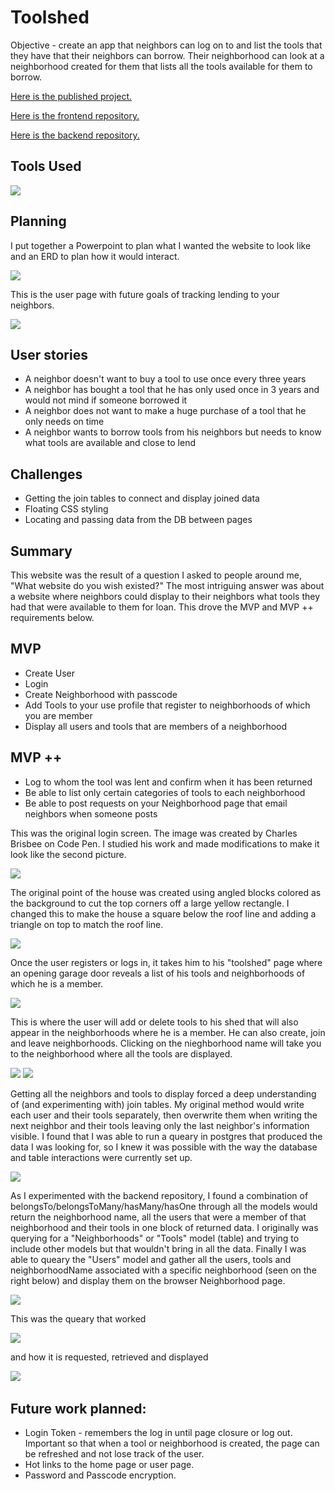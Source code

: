 # Toolshed

Objective - create an app that neighbors can log on to and list the tools that they have that their neighbors can borrow.  Their neighborhood can look at a neighborhood created for them that lists all the tools available for them to borrow.

[Here is the published project.](http://toolshed.surge.sh/)

[Here is the frontend repository.](https://github.com/xjeffss/toolshed-frontend/tree/main/toolshed-frontend)

[Here is the backend repository.](https://github.com/xjeffss/toolshed-backend)

## Tools Used

<img src="https://github.com/xjeffss/toolshed-frontend/blob/main/toolshed-frontend/public/images/5D0BA7CF-A86C-411F-AD9B-ED697C1478D8.png?raw=true">


## Planning

I put together a Powerpoint to plan what I wanted the website to look like and an ERD to plan how it would interact.

<img src="https://github.com/xjeffss/toolshed-frontend/blob/main/toolshed-frontend/public/images/3E3BC721-B835-4EA3-83D7-617CA72C748E.png?raw=true">

This is the user page with future goals of tracking lending to your neighbors.

<img src="https://github.com/xjeffss/toolshed-frontend/blob/main/toolshed-frontend/public/images/ECE3796B-8379-46A6-B2D7-625B24F785F1.png?raw=true">

## User stories
* A neighbor doesn't want to buy a tool to use once every three years
* A neighbor has bought a tool that he has only used once in 3 years and would not mind if someone borrowed it
* A neighbor does not want to make a huge purchase of a tool that he only needs on time
* A neighbor wants to borrow tools from his neighbors but needs to know what tools are available and close to lend

## Challenges
* Getting the join tables to connect and display joined data
* Floating CSS styling
* Locating and passing data from the DB between pages

## Summary
This website was the result of a question I asked to people around me, "What website do you wish existed?"  The most intriguing answer was about a website where neighbors could display to their neighbors what tools they had that were available to them for loan. This drove the MVP and MVP ++ requirements below.

## MVP 
* Create User
* Login 
* Create Neighborhood with passcode
* Add Tools to your use profile that register to neighborhoods of which you are member
* Display all users and tools that are members of a neighborhood

## MVP ++
* Log to whom the tool was lent and confirm when it has been returned
* Be able to list only certain categories of tools to each neighborhood
* Be able to post requests on your Neighborhood page that email neighbors when someone posts

This was the original login screen.  The image was created by Charles Brisbee on Code Pen.  I studied his work and made modifications to make it look like the second picture.

<img src="./toolshed-frontend/public/images/91A01B82-B2B5-4AF5-B4E5-2346E0A5739E.jpeg">

The original point of the house was created using angled blocks colored as the background to cut the top corners off a large yellow rectangle.  I changed this to make the house a square below the roof line and adding a triangle on top to match the roof line. 

<img src="https://github.com/xjeffss/toolshed-frontend/blob/main/toolshed-frontend/public/images/B1F6332E-359A-4CB0-AB93-52ED5D0D7B0C.png?raw=true">

Once the user registers or logs in, it takes him to his "toolshed" page where an opening garage door reveals a list of his tools and neighborhoods of which he is a member.

<img src="https://github.com/xjeffss/toolshed-frontend/blob/main/toolshed-frontend/public/images/C60470FE-282C-46A9-AF41-41CF078FDA8B_1_105_c.jpeg?raw=true">

This is where the user will add or delete tools to his shed that will also appear in the neighborhoods where he is a member.  He can also create, join and leave neighborhoods.  Clicking on the nieghborhood name will take you to the neighborhood where all the tools are displayed.

<img src="https://github.com/xjeffss/toolshed-frontend/blob/main/toolshed-frontend/public/images/Screen%20Shot%202021-04-07%20at%208.21.06%20AM.png?raw=true">


<img src="https://github.com/xjeffss/toolshed-frontend/blob/main/toolshed-frontend/public/images/Screen%20Shot%202021-04-07%20at%208.18.54%20AM.png?raw=true">

Getting all the neighbors and tools to display forced a deep understanding of (and experimenting with) join tables.  My original method would write each user and their tools separately, then overwrite them when writing the next neighbor and their tools leaving only the last neighbor's information visible.  I found that I was able to run a queary in postgres that produced the data I was looking for, so I knew it was possible with the way the database and table interactions were currently set up.

<img src="https://github.com/xjeffss/toolshed-frontend/blob/main/toolshed-frontend/public/images/BF51B923-A289-436C-A2F8-80EFC4B7C518_4_5005_c.jpeg?raw=true">

As I experimented with the backend repository, I found a combination of belongsTo/belongsToMany/hasMany/hasOne through all the models would return the neighborhood name, all the users that were a member of that neighborhood and their tools in one block of returned data. I originally was querying for a "Neighborhoods" or "Tools" model (table) and trying to include other models but that wouldn't bring in all the data.  Finally I was able to queary the "Users" model and gather all the users, tools and neighborhoodName associated with a specific neighborhood (seen on the right below) and display them on the browser Neighborhood page.

<img src="https://github.com/xjeffss/toolshed-frontend/blob/main/toolshed-frontend/public/images/4E52DC53-7405-4548-8083-E8972695B75E_1_105_c.jpeg?raw=true">

This was the queary that worked

<img src="https://github.com/xjeffss/toolshed-frontend/blob/main/toolshed-frontend/public/images/Screen%20Shot%202021-04-07%20at%208.13.58%20AM.png?raw=true">

and how it is requested, retrieved and displayed

<img src="https://github.com/xjeffss/toolshed-frontend/blob/main/toolshed-frontend/public/images/Screen%20Shot%202021-04-07%20at%208.16.57%20AM.png?raw=true">

<img src="">

## Future work planned:

* Login Token - remembers the log in until page closure or log out.  Important so that when a tool or neighborhood is created, the page can be refreshed and not lose track of the user.
* Hot links to the home page or user page.
* Password and Passcode encryption.

